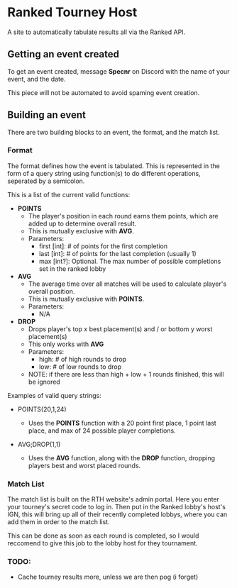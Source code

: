 # Ranked Tourney Host
A site to automatically tabulate results all via the Ranked API.

## Getting an event created
To get an event created, message **Specnr** on Discord with the name of your event, and the date.

This piece will not be automated to avoid spaming event creation.

## Building an event
There are two building blocks to an event, the format, and the match list.

### Format
The format defines how the event is tabulated. This is represented in the form of a query string using function(s) to do different operations, seperated by a semicolon.

This is a list of the current valid functions:
- **POINTS**
  - The player's position in each round earns them points, which are added up to determine overall result.
  - This is mutually exclusive with **AVG**.
  - Parameters:
    - first [int]: # of points for the first completion
    - last [int]: # of points for the last completion (usually 1)
    - max [int?]: Optional. The max number of possible completions set in the ranked lobby
- **AVG**
  - The average time over all matches will be used to calculate player's overall position.
  - This is mutually exclusive with **POINTS**.
  - Parameters:
    - N/A
- **DROP**
  - Drops player's top x best placement(s) and / or bottom y worst placement(s)
  - This only works with **AVG**
  - Parameters:
    - high: # of high rounds to drop
    - low: # of low rounds to drop
  - NOTE: if there are less than high + low + 1 rounds finished, this will be ignored

Examples of valid query strings:
- POINTS(20,1,24)
  - Uses the **POINTS** function with a 20 point first place, 1 point last place, and max of 24 possible player completions.
  
- AVG;DROP(1,1)
  - Uses the **AVG** function, along with the **DROP** function, dropping players best and worst placed rounds.

### Match List
The match list is built on the RTH website's admin portal. Here you enter your tourney's secret code to log in. Then put in the Ranked lobby's host's IGN, this will bring up all of their recently completed lobbys, where you can add them in order to the match list.

This can be done as soon as each round is completed, so I would reccomend to give this job to the lobby host for they tournament.

### TODO:
- Cache tourney results more, unless we are then pog (i forget)